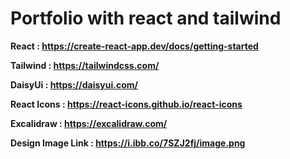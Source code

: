 # Portfolio with react and tailwind


**React : https://create-react-app.dev/docs/getting-started**

**Tailwind : https://tailwindcss.com/**

**DaisyUi : https://daisyui.com/**

**React Icons : https://react-icons.github.io/react-icons**

**Excalidraw : https://excalidraw.com/**

**Design Image Link : https://i.ibb.co/7SZJ2fj/image.png**

